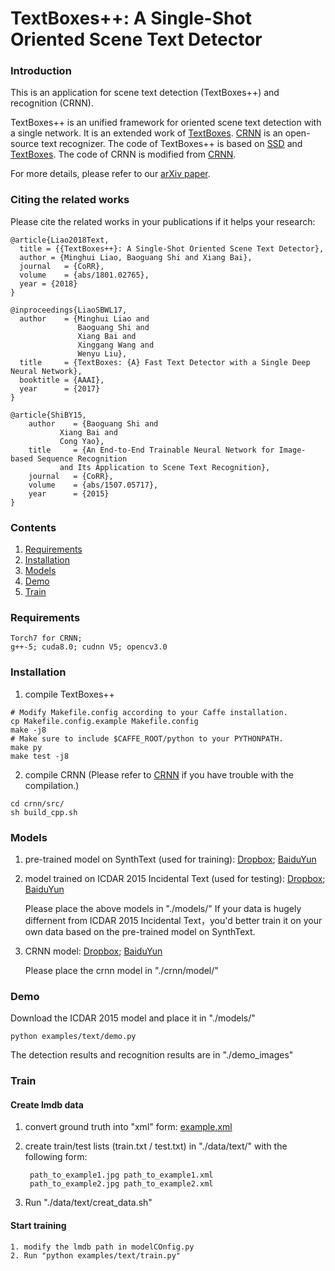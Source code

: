 # TextBoxes++: A Single-Shot Oriented Scene Text Detector

### Introduction
This is an application for scene text detection (TextBoxes++) and recognition (CRNN).

TextBoxes++ is an unified framework for oriented scene text detection with a single network. It is an extended work of [TextBoxes](https://github.com/MhLiao/TextBoxes). [CRNN](https://github.com/bgshih/crnn) is an open-source text recognizer. 
The code of TextBoxes++ is based on [SSD](https://github.com/weiliu89/caffe/tree/ssd) and [TextBoxes](https://github.com/MhLiao/TextBoxes). The code of CRNN is modified from [CRNN](https://github.com/bgshih/crnn).


For more details, please refer to our [arXiv paper](https://arxiv.org/abs/1801.02765). 
### Citing the related works

Please cite the related works in your publications if it helps your research:

    @article{Liao2018Text,
      title = {{TextBoxes++}: A Single-Shot Oriented Scene Text Detector},
      author = {Minghui Liao, Baoguang Shi and Xiang Bai},
      journal   = {CoRR},
      volume    = {abs/1801.02765},
      year = {2018}
    }
    
    @inproceedings{LiaoSBWL17,
      author    = {Minghui Liao and
                   Baoguang Shi and
                   Xiang Bai and
                   Xinggang Wang and
                   Wenyu Liu},
      title     = {TextBoxes: {A} Fast Text Detector with a Single Deep Neural Network},
      booktitle = {AAAI},
      year      = {2017}
    }

    @article{ShiBY15,
        author    = {Baoguang Shi and
               Xiang Bai and
               Cong Yao},
        title     = {An End-to-End Trainable Neural Network for Image-based Sequence Recognition
               and Its Application to Scene Text Recognition},
        journal   = {CoRR},
        volume    = {abs/1507.05717},
        year      = {2015}
    }

### Contents
1. [Requirements](#requirements)
2. [Installation](#installation)
3. [Models](#models)
4. [Demo](#demo)
5. [Train](#train)

### Requirements
    Torch7 for CRNN; 
    g++-5; cuda8.0; cudnn V5; opencv3.0

### Installation

1. compile TextBoxes++
  ```Shell
  # Modify Makefile.config according to your Caffe installation.
  cp Makefile.config.example Makefile.config
  make -j8
  # Make sure to include $CAFFE_ROOT/python to your PYTHONPATH.
  make py
  make test -j8
  ```
2. compile CRNN (Please refer to [CRNN](https://github.com/bgshih/crnn) if you have trouble with the compilation.)
  ```Shell
  cd crnn/src/
  sh build_cpp.sh
  ```
  
### Models
1. pre-trained model on SynthText (used for training):
[Dropbox](https://www.dropbox.com/s/kpv17f3syio95vn/model_pre_train_syn.caffemodel?dl=0); 
[BaiduYun](https://pan.baidu.com/s/1htV2j4K)

2. model trained on ICDAR 2015 Incidental Text (used for testing):
[Dropbox](https://www.dropbox.com/s/0agef88zsp72ej5/model_icdar15.caffemodel?dl=0); 
[BaiduYun](https://pan.baidu.com/s/1i6umxTj)
    
    Please place the above models in "./models/"
    If your data is hugely differnent from ICDAR 2015 Incidental Text，you'd better train it on your own data based on the pre-trained model on SynthText.

3. CRNN model:
[Dropbox](https://www.dropbox.com/s/kmi62qxm9z08o6h/model_crnn.t7?dl=0);
[BaiduYun](https://pan.baidu.com/s/1jJwmneI)

    Please place the crnn model in "./crnn/model/"

### Demo 
Download the ICDAR 2015 model and place it in "./models/"
  ```Shell
  python examples/text/demo.py
  ```
The detection results and recognition results are in "./demo_images"

### Train

#### Create lmdb data

1. convert ground truth into "xml" form: [example.xml](./data/example.xml)
    
2. create train/test lists (train.txt / test.txt) in "./data/text/" with the following form: 

        path_to_example1.jpg path_to_example1.xml
        path_to_example2.jpg path_to_example2.xml
            
3. Run "./data/text/creat_data.sh"
    
#### Start training
    
    1. modify the lmdb path in modelCOnfig.py
    2. Run "python examples/text/train.py"
